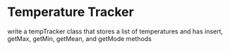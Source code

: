 # Temperature Tracker

write a tempTracker class that stores a list of temperatures and has insert, getMax, getMin, getMean, and getMode methods
